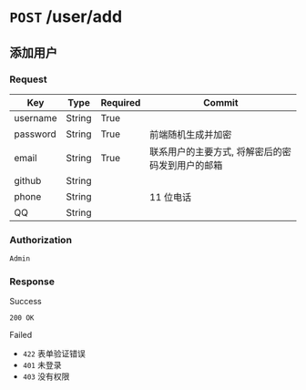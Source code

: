 # `POST` /user/add

## 添加用户

### Request

| Key | Type | Required | Commit |
| --- | --- | --- | --- |
| username | String | True | |
| password | String | True | 前端随机生成并加密 |
| email | String | True | 联系用户的主要方式, 将解密后的密码发到用户的邮箱 |
| github | String | | |
| phone | String | | 11 位电话 |
| QQ | String | | |

### Authorization

`Admin`

### Response

Success

`200 OK`

Failed

- `422` 表单验证错误
- `401` 未登录
- `403` 没有权限
